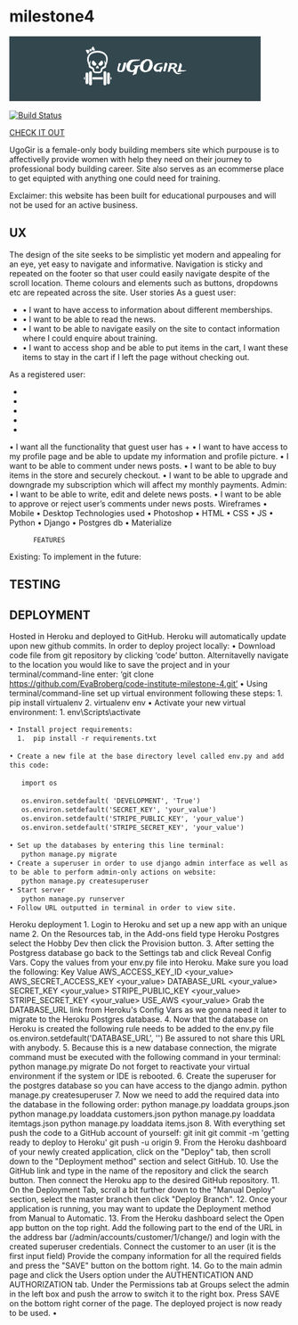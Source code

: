 # milestone4

![alt text](static/img/readmelogo.jpg)

[![Build Status](https://travis-ci.org/EvaBroberg/code-institute-milestone-4.svg?branch=master)](https://travis-ci.org/EvaBroberg/code-institute-milestone-4)


[CHECK IT OUT](https://milestone-4-ugogirl.herokuapp.com/)

UgoGir is a female-only body building members site which purpouse is to affectivelly provide women with help they need on their journey to professional body building career. Site also serves as an ecommerse place to get equipted with anything one could need for training.

Exclaimer: this website has been built for educational purpouses and will not be used for an active business.

## UX
The design of the site seeks to be simplistic yet modern and appealing for an eye, yet easy to navigate and informative. Navigation is sticky and repeated on the footer so that user could easily navigate despite of the scroll location. Theme colours and elements such as buttons, dropdowns etc are repeated across the site.
User stories
As a guest user:
<ul>
<li> • I want to have access to information about different memberships.</li>
<li> • I want to be able to read the news.</li>
<li> • I want to be able to navigate easily on the site to contact information where I could enquire about training.
</li>
<li> • I want to access shop and be able to put items in the cart, I want these items to stay in the cart if I left the page without checking out.
</li>
</ul>
   
   
As a registered user:
<ul>
<li></li>
<li></li>
<li></li>
<li></li>
<li></li>
</ul>
    • I want all the functionality that guest user has +
    • I want to have access to my profile page and be able to update my information and profile picture.
    • I want to be able to comment under news posts.
    • I want to be able to buy items in the store and securely checkout.
    • I want to be able to upgrade and downgrade my subscription which will affect my monthly payments.
Admin:
    • I want to be able to write, edit and delete news posts.
    • I want to be able to approve or reject user’s comments under news posts.
Wireframes
    • Mobile
    • Desktop
          Technologies used
    • Photoshop 
    • HTML
    • CSS
    • JS
    • Python
    • Django
    • Postgres db
    • Materialize

          FEATURES
Existing:
To implement in the future:

## TESTING

## DEPLOYMENT
Hosted in Heroku and deployed to GitHub. Heroku will automatically update upon new github commits.
In order to deploy project locally:
    • Download code file from git repository by clicking ‘code’ button. Alternitavelly navigate to the location you would like to save the project and in your terminal/command-line enter: ‘git clone https://github.com/EvaBroberg/code-institute-milestone-4.git’
    • Using terminal/command-line set up virtual environment following these steps:
       1. pip install virtualenv
	2. virtualenv env
    • Activate your new virtual environment:
      1. env\Scripts\activate

    • Install project requirements:
      1.  pip install -r requirements.txt
      
    • Create a new file at the base directory level called env.py and add this code:
      
       import os
       
       os.environ.setdefault( 'DEVELOPMENT', 'True')
       os.environ.setdefault('SECRET_KEY', 'your_value')
       os.environ.setdefault('STRIPE_PUBLIC_KEY', 'your_value')
       os.environ.setdefault('STRIPE_SECRET_KEY', 'your_value')
       
    • Set up the databases by entering this line terminal:
       python manage.py migrate
    • Create a superuser in order to use django admin interface as well as to be able to perform admin-only actions on website:
       python manage.py createsuperuser
    • Start server
       python manage.py runserver
    • Follow URL outputted in terminal in order to view site.
Heroku deployment
    1. Login to Heroku and set up a new app with an unique name 
    2. On the Resources tab, in the Add-ons field type Heroku Postgres select the Hobby Dev then click the Provision button.
    3. After setting the Postgress database go back to the Settings tab and click Reveal Config Vars. Copy the values from your env.py file into Heroku. Make sure you load the following:
Key
Value
AWS_ACCESS_KEY_ID
<your_value>
AWS_SECRET_ACCESS_KEY
<your_value>
DATABASE_URL
<your_value>
SECRET_KEY
<your_value>
STRIPE_PUBLIC_KEY
<your_value>
STRIPE_SECRET_KEY
<your_value>
USE_AWS
<your_value>
       Grab the DATABASE_URL link from Heroku's Config Vars as we gonna need it later to migrate to the Heroku Postgres database.
    4. Now that the database on Heroku is created the following rule needs to be added to the env.py file
       os.environ.setdefault('DATABASE_URL', '<your postgres url grabbed from Heroku>')
       Be assured to not share this URL with anybody.
    5. Because this is a new database connection, the migrate command must be executed with the following command in your terminal:
       python manage.py migrate
       Do not forget to reactivate your virtual environment if the system or IDE is rebooted.
    6. Create the superuser for the postgres database so you can have access to the django admin.
       python manage.py createsuperuser
    7. Now we need to add the required data into the database in the following order:
       python manage.py loaddata groups.json
       python manage.py loaddata customers.json
       python manage.py loaddata itemtags.json
       python manage.py loaddata items.json
    8. With everything set push the code to a GitHub account of yourself:
       git init
       git commit -m 'getting ready to deploy to Heroku'
       git push -u origin
    9. From the Heroku dashboard of your newly created application, click on the "Deploy" tab, then scroll down to the "Deployment method" section and select GitHub.
    10. Use the GitHub link and type in the name of the repository and click the search button. Then connect the Heroku app to the desired GitHub repository.
    11. On the Deployment Tab, scroll a bit further down to the "Manual Deploy" section, select the master branch then click "Deploy Branch".
    12. Once your application is running, you may want to update the Deployment method from Manual to Automatic.
    13. From the Heroku dashboard select the Open app button on the top right. Add the following part to the end of the URL in the address bar (/admin/accounts/customer/1/change/) and login with the created superuser credentials. Connect the customer to an user (it is the first input field) Provide the company information for all the required fields and press the "SAVE" button on the bottom right.
    14. Go to the main admin page and click the Users option under the AUTHENTICATION AND AUTHORIZATION tab. Under the Permissions tab at Groups select the admin in the left box and push the arrow to switch it to the right box. Press SAVE on the bottom right corner of the page. The deployed project is now ready to be used.
    • 

